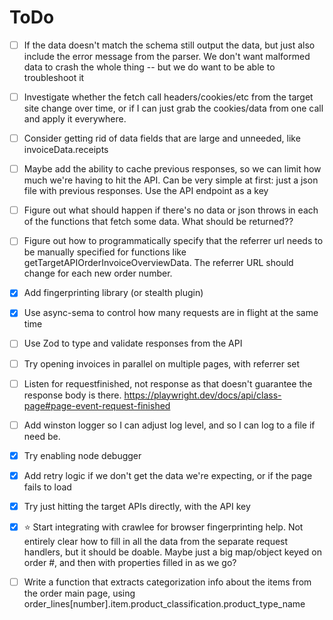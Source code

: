# ToDo

- [ ] If the data doesn't match the schema still output the data, but just also include the error message from the parser. We don't want malformed data to crash the whole thing -- but we do want to be able to troubleshoot it
- [ ] Investigate whether the fetch call headers/cookies/etc from the target site change over time, or if I can just grab the cookies/data from one call and apply it everywhere.
- [ ] Consider getting rid of data fields that are large and unneeded, like invoiceData.receipts
- [ ] Maybe add the ability to cache previous responses, so we can limit how much we're having to hit the API. Can be very simple at first: just a json file with previous responses. Use the API endpoint as a key
- [ ] Figure out what should happen if there's no data or json throws in each of the functions that fetch some data. What should be returned??
- [ ] Figure out how to programmatically specify that the referrer url needs to be manually specified for functions like getTargetAPIOrderInvoiceOverviewData. The referrer URL should change for each new order number.
- [x] Add fingerprinting library (or stealth plugin)
- [x] Use async-sema to control how many requests are in flight at the same time
- [ ] Use Zod to type and validate responses from the API
- [ ] Try opening invoices in parallel on multiple pages, with referrer set
- [ ] Listen for requestfinished, not response as that doesn't guarantee the response body is there. https://playwright.dev/docs/api/class-page#page-event-request-finished
- [ ] Add winston logger so I can adjust log level, and so I can log to a file if need be.
- [x] Try enabling node debugger
- [x] Add retry logic if we don't get the data we're expecting, or if the page fails to load
- [x] Try just hitting the target APIs directly, with the API key
- [x] ⭐ Start integrating with crawlee for browser fingerprinting help. Not entirely clear how to fill in all the data from the separate request handlers, but it should be doable. Maybe just a big map/object keyed on order #, and then with properties filled in as we go?

- [ ] Write a function that extracts categorization info about the items from the order main page, using order_lines[number].item.product_classification.product_type_name
